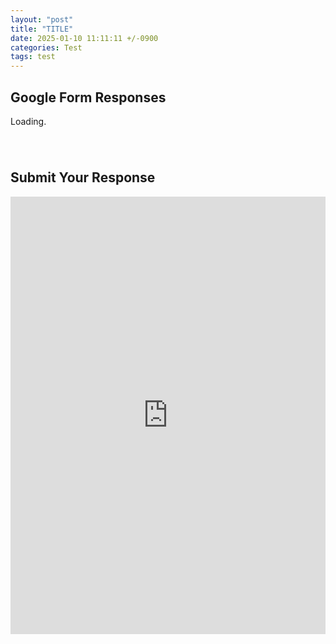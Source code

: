 ```yaml
---
layout: "post"
title: "TITLE"
date: 2025-01-10 11:11:11 +/-0900
categories: Test
tags: test  
---
```


## Google Form Responses

<p id="loading-text">Loading<span id="dots">.</span></p> <!-- Animated Loading Message -->

<!-- Thread Container -->
<div id="thread-container">
  <!-- Posts will be inserted here -->
</div>

<!-- Embedded Google Form -->
<h2>Submit Your Response</h2>
<div class="form-container">
  <iframe 
    src="https://docs.google.com/forms/d/e/1FAIpQLSe0rQT2BzGW0gAgBDAxLqp75eFzggi3d5O5Fs3hi5sKZzLhdw/viewform?embedded=true" 
    width="100%" height="700" frameborder="0" marginheight="0" marginwidth="0">
    Loading...
  </iframe>
</div>

<script>
// Function to animate "Loading..." dots
let dotCount = 1;
const dotsElement = document.getElementById("dots");
const loadingText = document.getElementById("loading-text");

function animateDots() {
    dotCount = (dotCount % 3) + 1; // Cycle through 1, 2, 3 dots
    dotsElement.textContent = ".".repeat(dotCount);
}
const dotInterval = setInterval(animateDots, 500); // Change every 500ms

async function fetchGoogleSheet() {
    const url = "https://script.google.com/macros/s/AKfycbx8W5ai_VFcBPTUlFQvOqDlPvXRVfyrZTC11yGFEUx0cUfFYsFVf11gvlQtF0W2wli-3Q/exec";

    try {
        const response = await fetch(url);
        const data = await response.json();

        const threadContainer = document.getElementById("thread-container");
        threadContainer.innerHTML = ""; // Clear previous data

        // Reverse the array so latest post is on top
        data.slice(1).reverse().forEach(row => {
            let post = document.createElement("div");
            post.classList.add("post");

            let timestamp = document.createElement("p");
            timestamp.classList.add("timestamp");
            timestamp.textContent = convertToKST(row.Column1); // Convert time to KST

            let title = document.createElement("h3");
            title.textContent = row.Column2; // Post title

            let content = document.createElement("p");
            content.textContent = row.Column3; // Post content

            post.appendChild(timestamp);
            post.appendChild(title);
            post.appendChild(content);

            threadContainer.appendChild(post);
        });

        // Hide loading text and stop animation
        loadingText.style.display = "none";
        clearInterval(dotInterval); 

    } catch (error) {
        console.error("Error fetching Google Sheet:", error);
        loadingText.textContent = "Failed to load data!";
        clearInterval(dotInterval);
    }
}

// Function to convert UTC timestamp to KST (UTC+9)
function convertToKST(utcDateStr) {
    const utcDate = new Date(utcDateStr);
    utcDate.setHours(utcDate.getHours() + 9);
    return utcDate.toISOString().replace("T", " ").split(".")[0]; // Format: YYYY-MM-DD HH:mm:ss
}

// Load data when the page is loaded
document.addEventListener("DOMContentLoaded", fetchGoogleSheet);
</script>

<!-- Custom Styling for Thread Format -->
<style>
  /* Thread Container */
  #thread-container {
    max-width: 800px;
    margin: 20px auto;
    padding: 10px;
    display: flex;
    flex-direction: column;
  }

  /* Individual Post */
  .post {
    border: 1px solid #ccc;
    padding: 15px;
    margin-bottom: 10px;
    border-radius: 5px;
  }

  /* Timestamp - Reduce margin below */
  .timestamp {
    font-size: 12px;
    color: #777;
    margin-bottom: 15px; /* Remove bottom margin */
    padding-bottom: 0px; /* Remove extra spacing */
    line-height: 1.2; /* Adjust spacing */
  }

  /* Title - Remove extra spacing */
  h3 {
    margin-top: 2px !important; /* Reduce top margin */
    margin-bottom: 15px !important; /* Reduce bottom margin */
    padding-top: 0px !important;
    padding-bottom: 0px !important;
    line-height: 1.2; /* Make text closer together */
  }

  p {
    margin: 5px 0;
  }

  /* Responsive Design for Mobile */
  @media (max-width: 768px) {
    .post {
      padding: 10px;
    }
  }
</style>

